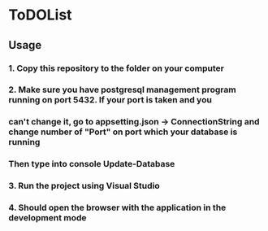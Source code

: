 # ToDOList
## Usage

### 1. Copy this repository to the folder on your computer

### 2. Make sure you have postgresql management program running on port 5432. If your port is taken and you
### can't change it, go to appsetting.json -> ConnectionString and change number of "Port" on port which your database is running

### Then type into console Update-Database

### 3. Run the project using Visual Studio

### 4. Should open the browser with the application in the development mode
